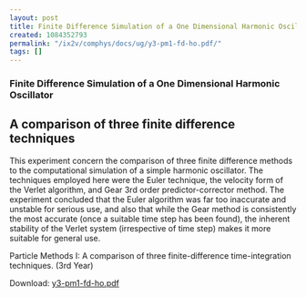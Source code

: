 ```yaml
---
layout: post
title: Finite Difference Simulation of a One Dimensional Harmonic Oscillator
created: 1084352793
permalink: "/ix2v/comphys/docs/ug/y3-pm1-fd-ho.pdf/"
tags: []
---
```

### Finite Difference Simulation of a One Dimensional Harmonic Oscillator
## A comparison of three finite difference techniques
This experiment concern the comparison of three
finite difference methods to the computational
simulation of a simple harmonic oscillator. The
techniques employed here were the Euler technique,
the velocity form of the Verlet algorithm, and Gear 3rd
order predictor-corrector method. The experiment
concluded that the Euler algorithm was far too
inaccurate and unstable for serious use, and also that
while the Gear method is consistently the most
accurate (once a suitable time step has been found),
the inherent stability of the Verlet system (irrespective
of time step) makes it more suitable for general use.

Particle Methods I: A comparison of three finite-difference time-integration techniques. (3rd Year)


Download: <a href="/page/files/y3-pm1-fd-ho.pdf">y3-pm1-fd-ho.pdf</a>
